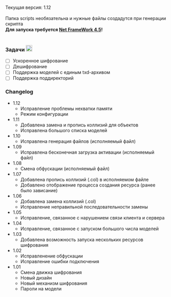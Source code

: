 Текущая версия: 1.12<br/>
<br/>
Папка scripts необязательна и нужные файлы создадутся при генерации скрипта<br/>
**Для запуска требуется [Net FrameWork 4.5](https://www.microsoft.com/ru-RU/download/details.aspx?id=56116)!** <img src="https://1.bp.blogspot.com/-zUuu5w_9_i0/V6ID2Q8jRxI/AAAAAAAAA4c/1BNU0YKjCXo77VUbbF3JyXJgd2Ma0B_3gCLcB/s200/Microsoft%2B.NET%2BFramework.png" width="15"><br/>
<br/>
### Задачи <img src="https://image.flaticon.com/icons/svg/338/338653.svg" width="20">
- [ ] Ускоренное шифрование
- [ ] Дешифрование
- [ ] Поддержка моделей с единым txd-архивом
- [ ] Поддержка поддиректорий
### Changelog
- 1.12
	* Исправление проблемы нехватки памяти
	* Режим конфигурации
- 1.11
	* Добавлена замена и пропись коллизий для объектов
	* Исправлена большого списка моделей
- 1.10
	* Исправлена генерация файлов (исполняемый файл)
- 1.09
	* Исправлена бесконечная загрузка активации (исполняемый файл)
- 1.08
	* Смена обфускации (исполняемый файл)
- 1.07
	* Добавлена пропись коллизий (.col) в исполняемом файле
	* Добавлено отображение процесса создания ресурса (ранее было зависание)
- 1.06
	* Добавлена замена коллизий (.col)
	* Исправление неправильной последовательности замены
- 1.05
	* Исправление, связанное с нарушением связи клиента и сервера
- 1.04
	* Исправление, связанное с запуском большого числа моделей
- 1.03
	* Добавлена возможность запуска нескольких ресурсов шифрования
- 1.02
	* Исправленение обфускации
	* Исправление ошибки подключения
- 1.01
	* Смена движка шифрования
	* Новый дизайн
	* Новый механизм шифрования
	* Пароли на модели